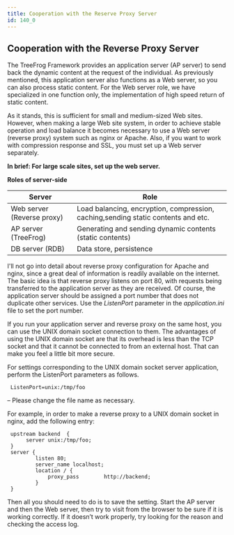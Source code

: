 ```yaml
---
title: Cooperation with the Reserve Proxy Server
id: 140_0
---
```


## Cooperation with the Reverse Proxy Server

The TreeFrog Framework provides an application server (AP server) to send back the dynamic content at the request of the individual. As previously mentioned, this application server also functions as a Web server, so you can also process static content. For the Web server role, we have specialized in one function only, the implementation of high speed return of static content.

As it stands, this is sufficient for small and medium-sized Web sites. However, when making a large Web site system, in order to achieve stable operation and load balance it becomes necessary to use a Web server (reverse proxy) system such as nginx or Apache.
Also, if you want to work with compression response and SSL, you must set up a Web server separately.

**In brief: For large scale sites, set up the web server.**

<div class="center aligned">

**Roles of server-side**

</div>

<div class="table-div">

| Server                     | Role                                                                              |
|----------------------------|-----------------------------------------------------------------------------------|
| Web server (Reverse proxy) | Load balancing, encryption, compression, caching,sending static contents and etc. |
| AP server (TreeFrog)       | Generating and sending dynamic contents (static contents)                         |
| DB server (RDB)            | Data store, persistence                                                           |

</div>

I'll not go into detail about reverse proxy configuration for Apache and nginx, since a great deal of information is readily available on the internet. The basic idea is that reverse proxy listens on port 80, with requests being transferred to the application server as they are received. Of course, the application server should be assigned a port number that does not duplicate other services. Use the *ListenPort* parameter in the *application.ini* file to set the port number.

If you run your application server and reverse proxy on the same host, you can use the UNIX domain socket connection to them.  The advantages of using the UNIX domain socket are that its overhead is less than the TCP socket and that it cannot be connected to from an external host. That can make you feel a little bit more secure.

For settings corresponding to the UNIX domain socket server application, perform the ListenPort parameters as follows.

```
 ListenPort=unix:/tmp/foo
```  
  
– Please change the file name as necessary.
 
For example, in order to make a reverse proxy to a UNIX domain socket in nginx, add the following entry:

```
 upstream backend  {
      server unix:/tmp/foo;
 }
 server {
         listen 80;
         server_name localhost;
         location / {
             proxy_pass        http://backend;
         }
 }
```
 
Then all you should need to do is to save the setting.
Start the AP server and then the Web server, then try to visit from the browser to be sure if it is working correctly. If it doesn’t work properly, try looking for the reason and checking the access log.